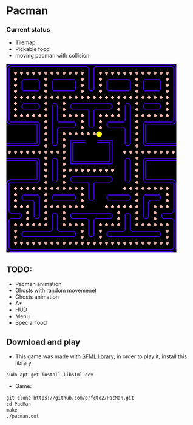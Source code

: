 # Pacman

### Current status
* Tilemap
* Pickable food
* moving pacman with collision

![Pacman 1](assets/Captures/capture23.png)

## TODO:
* Pacman animation
* Ghosts with random movemenet
* Ghosts animation
* A*
* HUD
* Menu
* Special food

## Download and play
* This game was made with [SFML library](https://www.sfml-dev.org/), in order to play it, install this library
```
sudo apt-get install libsfml-dev
```

* Game:
```
git clone https://github.com/prfcto2/PacMan.git
cd PacMan
make
./pacman.out
```
